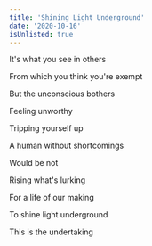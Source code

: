 ```yaml
---
title: 'Shining Light Underground'
date: '2020-10-16'
isUnlisted: true
---
```


It's what you see in others

From which you think you're exempt

But the unconscious bothers

Feeling unworthy

Tripping yourself up

A human without shortcomings

Would be not

Rising what's lurking

For a life of our making

To shine light underground

This is the undertaking
